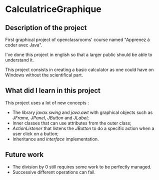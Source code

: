 # CalculatriceGraphique

## Description of the project

First graphical project of openclassrooms' course named "Apprenez à coder avec Java".

I've done this project in english so that a larger public should be able to understand it.

This project consists in creating a basic calculator as one could have on Windows without the scientifical part.

## What did I learn in this project

This project uses a lot of new concepts :
* The library *javax.swing* and *java.awt* with graphical objects such as *JFrame*, *JPanel*, *JButton* and *JLabel*;
* Inner classes that can use attributes from the outer class;
* *ActionListener* that listens the *JButton* to do a specific action when a user click on a button;
* Inheritance and *interface* implementation.

## Future work

* The division by 0 still requires some work to be perfectly managed.
* Successive different operations can fail.
